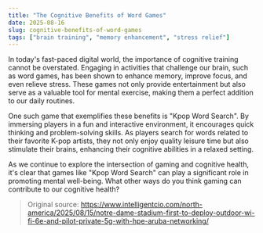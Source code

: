 ```yaml
---
title: "The Cognitive Benefits of Word Games"
date: 2025-08-16
slug: cognitive-benefits-of-word-games
tags: ["brain training", "memory enhancement", "stress relief"]
---
```

In today's fast-paced digital world, the importance of cognitive training cannot be overstated. Engaging in activities that challenge our brain, such as word games, has been shown to enhance memory, improve focus, and even relieve stress. These games not only provide entertainment but also serve as a valuable tool for mental exercise, making them a perfect addition to our daily routines.

One such game that exemplifies these benefits is "Kpop Word Search". By immersing players in a fun and interactive environment, it encourages quick thinking and problem-solving skills. As players search for words related to their favorite K-pop artists, they not only enjoy quality leisure time but also stimulate their brains, enhancing their cognitive abilities in a relaxed setting.

As we continue to explore the intersection of gaming and cognitive health, it's clear that games like "Kpop Word Search" can play a significant role in promoting mental well-being. What other ways do you think gaming can contribute to our cognitive health?

> Original source: https://www.intelligentcio.com/north-america/2025/08/15/notre-dame-stadium-first-to-deploy-outdoor-wi-fi-6e-and-pilot-private-5g-with-hpe-aruba-networking/
